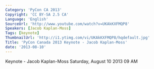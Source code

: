 ```yaml
---
Category: 'PyCon CA 2013'
Copyright: 'CC BY-SA 2.5 CA'
Language: 'English'
SourceUrl: 'http://www.youtube.com/watch?v=UKAkKXFMQP8'
Speakers: [Jacob Kaplan-Moss]
Tags: [keynote]
ThumbnailUrl: 'http://i1.ytimg.com/vi/UKAkKXFMQP8/hqdefault.jpg'
Title: 'PyCon Canada 2013 Keynote - Jacob Kaplan-Moss'
date: '2013-08-10'
---
```

Keynote - Jacob Kaplan-Moss
Saturday, August 10 2013 09 AM
